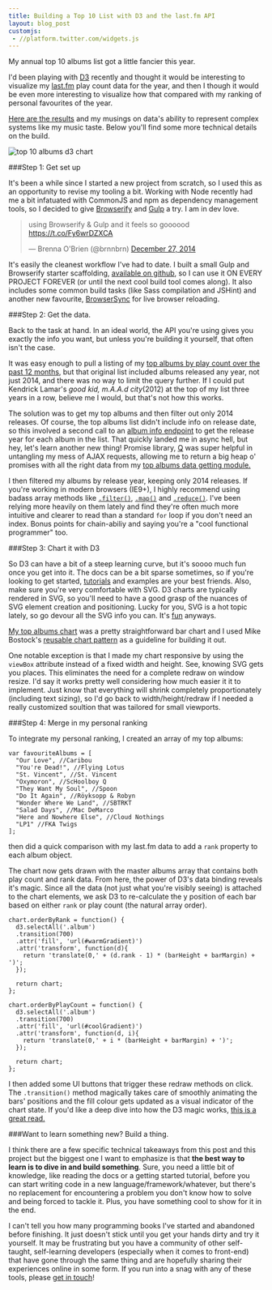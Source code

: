 ```yaml
---
title: Building a Top 10 List with D3 and the last.fm API
layout: blog_post
customjs: 
 - //platform.twitter.com/widgets.js
---
```


My annual top 10 albums list got a little fancier this year.

I'd been playing with [D3](http://d3js.org/) recently and thought it would be interesting to visualize my [last.fm](http://last.fm/user/janiejjones) play count data for the year, and then I though it would be even more interesting to visualize how that compared with my ranking of personal favourites of the year. 

[Here are the results](http://bren.zone/top10) and my musings on data's ability to represent complex systems like my music taste. Below you'll find some more technical details on the build.

<img class="no-border" src="{% asset_path blog/top10chart.gif%}" alt="top 10 albums d3 chart"/>

###Step 1: Get set up

It's been a while since I started a new project from scratch, so I used this as an opportunity to revise my tooling a bit. Working with Node recently had me a bit infatuated with CommonJS and npm as dependency management tools, so I decided to give [Browserify](http://browserify.org/) and [Gulp](http://gulpjs.com/) a try. I am in dev love. 

<blockquote class="twitter-tweet" data-cards="hidden" lang="en"><p>using Browserify &amp; Gulp and it feels so goooood <a href="https://t.co/Fy6wrDZXCA">https://t.co/Fy6wrDZXCA</a></p>&mdash; Brenna O&#39;Brien (@brnnbrn) <a href="https://twitter.com/brnnbrn/status/548963143104606209">December 27, 2014</a></blockquote>

It's easily the cleanest workflow I've had to date. I built a small Gulp and Browserify starter scaffolding, [available on github](https://github.com/brenna/gulp-app-starter), so I can use it ON EVERY PROJECT FOREVER (or until the next cool build tool comes along). It also includes some common build tasks (like Sass compilation and JSHint) and another new favourite, [BrowserSync](http://www.browsersync.io/) for live browser reloading.

###Step 2: Get the data.

Back to the task at hand. In an ideal world, the API you're using gives you exactly the info you want, but unless you're building it yourself, that often isn't the case. 

It was easy enough to pull a listing of my [top albums by play count over the past 12 months](http://www.last.fm/api/show/user.getTopAlbums), but that original list included albums released any year, not just 2014, and there was no way to limit the query further. If I could put Kendrick Lamar's *good kid, m.A.A.d city*(2012) at the top of my list three years in a row, believe me I would, but that's not how this works.

The solution was to get my top albums and then filter out only 2014 releases. Of course, the top albums list didn't include info on release date, so this involved a second call to an [album info endpoint](http://www.last.fm/api/show/album.getInfo) to get the release year for each album in the list. That quickly landed me in async hell, but hey, let's learn another new thing! Promise library, [Q](https://github.com/kriskowal/q) was super helpful in untangling my mess of AJAX requests, allowing me to return a big heap o' promises with all the right data from my [top albums data getting module.](https://github.com/brenna/top-10-albums/blob/master/app/js/topAlbums.js)

I then filtered my albums by release year, keeping only 2014 releases. If you're working in modern browsers (IE9+), I highly recommend using badass array methods like [`.filter()`](https://developer.mozilla.org/en/docs/Web/JavaScript/Reference/Global_Objects/Array/filter), [`.map()`](https://developer.mozilla.org/en/docs/Web/JavaScript/Reference/Global_Objects/Array/map) and [`.reduce()`](https://developer.mozilla.org/en-US/docs/Web/JavaScript/Reference/Global_Objects/Array/Reduce). I've been relying more heavily on them lately and find they're often much more intuitive and clearer to read than a standard `for` loop if you don't need an index. Bonus points for chain-abiliy and saying you're a "cool functional programmer" too.

###Step 3: Chart it with D3

So D3 can have a bit of a steep learning curve, but it's soooo much fun once you get into it. The docs can be a bit sparse sometimes, so if you're looking to get started, [tutorials](http://bost.ocks.org/mike/bar/) and examples are your best friends. Also, make sure you're very comfortable with SVG. D3 charts are typically rendered in SVG, so you'll need to have a good grasp of the nuances of SVG element creation and positioning. Lucky for you, SVG is a hot topic lately, so go devour all the SVG info you can. It's [fun](http://talks.brennaobrien.com/svg) anyways.

[My top albums chart](https://github.com/brenna/top-10-albums/blob/master/app/js/barChart.js) was a pretty straightforward bar chart and I used Mike Bostock's [reusable chart pattern](http://bost.ocks.org/mike/chart/) as a guideline for building it out.

One notable exception is that I made my chart responsive by using the `viewBox` attribute instead of a fixed width and height. See, knowing SVG gets you places. This eliminates the need for a complete redraw on window resize. I'd say it works pretty well considering how much easier it it to implement. Just know that everything will shrink completely proportionately (including text sizing), so I'd go back to width/height/redraw if I needed a really customized soultion that was tailored for small viewports.

###Step 4: Merge in my personal ranking

To integrate my personal ranking, I created an array of my top albums:

<pre class="prettyprint"><code class="language-js">var favouriteAlbums = [
  "Our Love", //Caribou
  "You're Dead!", //Flying Lotus
  "St. Vincent", //St. Vincent
  "Oxymoron", //ScHoolboy Q
  "They Want My Soul", //Spoon
  "Do It Again", //Röyksopp & Robyn
  "Wonder Where We Land", //SBTRKT
  "Salad Days", //Mac DeMarco
  "Here and Nowhere Else", //Cloud Nothings
  "LP1" //FKA Twigs
];
</code></pre>

then did a quick comparison with my last.fm data to add a `rank` property to each album object. 

The chart now gets drawn with the master albums array that contains both play count and rank data. From here, the power of D3's data binding reveals it's magic. Since all the data (not just what you're visibly seeing) is attached to the chart elements, we ask D3 to re-calculate the y position of each bar based on either `rank` or play count (the natural array order).

<pre class="prettyprint"><code class="language-js">chart.orderByRank = function() {
  d3.selectAll('.album')
  .transition(700)
  .attr('fill', 'url(#warmGradient)')
  .attr('transform', function(d){
    return 'translate(0,' + (d.rank - 1) * (barHeight + barMargin) + ')';
  });

  return chart;
};

chart.orderByPlayCount = function() {
  d3.selectAll('.album')
  .transition(700)
  .attr('fill', 'url(#coolGradient)')
  .attr('transform', function(d, i){
    return 'translate(0,' + i * (barHeight + barMargin) + ')';
  });

  return chart;
};
</code></pre>

I then added some UI buttons that trigger these redraw methods on click. The `.transition()` method magically takes care of smoothly animating the bars' positions and the fill colour gets updated as a visual indicator of the chart state. If you'd like a deep dive into how the D3 magic works, [this is a great read.](http://bost.ocks.org/mike/selection/)

###Want to learn something new? Build a thing.

I think there are a few specific technical takeaways from this post and this project but the biggest one I want to emphasize is that **the best way to learn is to dive in and build something**. Sure, you need a little bit of knowledge, like reading the docs or a getting started tutorial, before you can start writing code in a new language/framework/whatever, but there's no replacement for encountering a problem you don't know how to solve and being forced to tackle it.  Plus, you have something cool to show for it in the end.

I can't tell you how many programming books I've started and abandoned before finishing. It just doesn't stick until you get your hands dirty and try it yourself. It may be frustrating but you have a community of other self-taught, self-learning developers (especially when it comes to front-end) that have gone through the same thing and are hopefully sharing their experiences online in some form. If you run into a snag with any of these tools, please [get in touch](http://twitter.com/brnnbrn)! 







